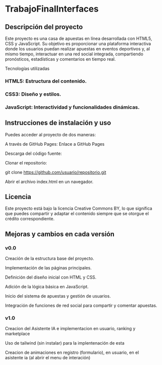 # TrabajoFinalInterfaces

## Descripción del proyecto

Este proyecto es una casa de apuestas en línea desarrollada con HTML5, CSS y JavaScript. Su objetivo es proporcionar una plataforma interactiva donde los usuarios puedan realizar apuestas en eventos deportivos y, al mismo tiempo, interactuar en una red social integrada, compartiendo pronósticos, estadísticas y comentarios en tiempo real.

Tecnologías utilizadas

### HTML5: Estructura del contenido.

### CSS3: Diseño y estilos.

### JavaScript: Interactividad y funcionalidades dinámicas.

## Instrucciones de instalación y uso

Puedes acceder al proyecto de dos maneras:

A través de GitHub Pages: Enlace a GitHub Pages

Descarga del código fuente:

Clonar el repositorio:

git clone https://github.com/usuario/repositorio.git

Abrir el archivo index.html en un navegador.

## Licencia

Este proyecto está bajo la licencia Creative Commons BY, lo que significa que puedes compartir y adaptar el contenido siempre que se otorgue el crédito correspondiente.

## Mejoras y cambios en cada versión

### v0.0

Creación de la estructura base del proyecto.

Implementación de las páginas principales.

Definición del diseño inicial con HTML y CSS.

Adición de la lógica básica en JavaScript.

Inicio del sistema de apuestas y gestión de usuarios.

Integración de funciones de red social para compartir y comentar apuestas.

### v1.0

Creacion del Asistente IA e implementacion en usuario, ranking y marketplace 

Uso de tailwind (sin instalar) para la implentenación de esta

Creacion de animaciones en registro (formulario), en usuario, en el asistente ia (al abrir el menu de interación)
